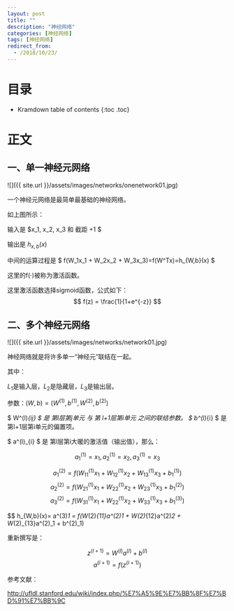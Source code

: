```yaml
---
layout: post
title: ""
description: "神经网络"
categories: [神经网络]
tags: [神经网络]
redirect_from:
  - /2018/10/23/
---
```


# 目录

* Kramdown table of contents
{:toc .toc}

# 正文

## 一、单一神经元网络

![]({{ site.url }}/assets/images/networks/onenetwork01.jpg)

一个神经元网络是最简单最基础的神经网络。

如上图所示：

输入是 $x_1, x_2, x_3 和 截距 +1 $

输出是 $h_{x,b}(x)$

中间的运算过程是 $ f(W_1x_1 + W_2x_2 + W_3x_3)=f(W^Tx)=h_{W,b}(x) $

这里的f(·)被称为激活函数。

这里激活函数选择sigmoid函数，公式如下：
$$ f(z) = \frac{1}{1+e^{-z}} $$


## 二、多个神经元网络

![]({{ site.url }}/assets/images/networks/network01.jpg)

神经网络就是将许多单一“神经元”联结在一起。

其中：

$L_1$是输入层，$L_2$是隐藏层，$L_3$是输出层。

参数：$(W, b) = (W^(1), b^(1), W^(2), b^(2))$

$ W^(l)_{ij} $ 是 第l层第j单元 与 第 l+1层第i单元 之间的联结参数。
$ b^(l)_{i} $ 是 第l+1层第i单元的偏置项。

$ a^(l)_{i} $ 是 第l层第i大暖的激活值（输出值），那么：

$$ a^(1)_1 = x_1, a^(1)_2 = x_2, a^(1)_3 = x_3$$

$$ a^(2)_1 = f(W^(1)_{11}x_1 + W^(1)_{12}x_2 + W^(1)_{13}x_3 + b^(1)_1) $$
$$ a^(2)_2 = f(W^(1)_{21}x_1 + W^(1)_{22}x_2 + W^(1)_{23}x_3 + b^(2)_1) $$
$$ a^(2)_3 = f(W^(1)_{31}x_1 + W^(1)_{22}x_2 + W^(1)_{33}x_3 + b^(3)_1) $$

$$ h_{W,b}(x)= a^(3)_1 = f(W_(2)_{11}a^(2)_1 + W_(2)_{12}a^(2)_2 + W_(2)_{13}a^(2)_1 + b^(2)_1)

重新撰写是：

$$ z^(l+1) = W^(l)a^(l) + b^(l) $$
$$ a^(l+1) = f(z^(l+1)) $$





参考文献：

http://ufldl.stanford.edu/wiki/index.php/%E7%A5%9E%E7%BB%8F%E7%BD%91%E7%BB%9C